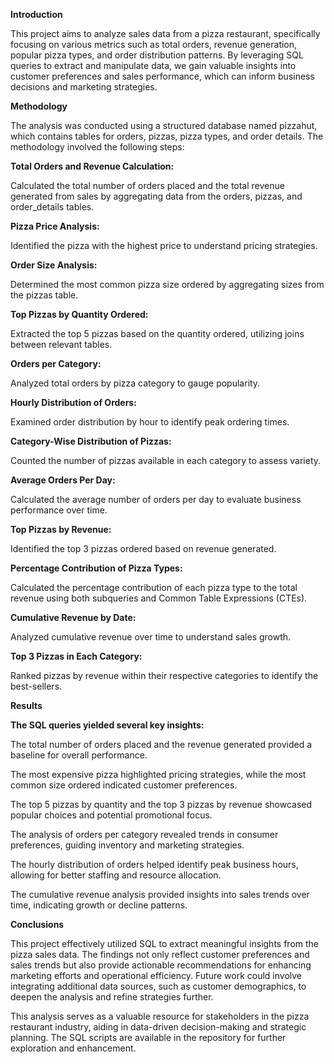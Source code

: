 

**Introduction**

This project aims to analyze sales data from a pizza restaurant, specifically focusing on various metrics such as total orders, revenue generation, popular pizza types, and order distribution patterns. By leveraging SQL queries to extract and manipulate data, we gain valuable insights into customer preferences and sales performance, which can inform business decisions and marketing strategies.

**Methodology**

The analysis was conducted using a structured database named pizzahut, which contains tables for orders, pizzas, pizza types, and order details. The methodology involved the following steps:

**Total Orders and Revenue Calculation:**

Calculated the total number of orders placed and the total revenue generated from sales by aggregating data from the orders, pizzas, and order_details tables.

**Pizza Price Analysis:**

Identified the pizza with the highest price to understand pricing strategies.

**Order Size Analysis:**

Determined the most common pizza size ordered by aggregating sizes from the pizzas table.

**Top Pizzas by Quantity Ordered:**

Extracted the top 5 pizzas based on the quantity ordered, utilizing joins between relevant tables.

**Orders per Category:**

Analyzed total orders by pizza category to gauge popularity.

**Hourly Distribution of Orders:**

Examined order distribution by hour to identify peak ordering times.

**Category-Wise Distribution of Pizzas:**

Counted the number of pizzas available in each category to assess variety.

**Average Orders Per Day:**

Calculated the average number of orders per day to evaluate business performance over time.

**Top Pizzas by Revenue:**

Identified the top 3 pizzas ordered based on revenue generated.

**Percentage Contribution of Pizza Types:**

Calculated the percentage contribution of each pizza type to the total revenue using both subqueries and Common Table Expressions (CTEs).

**Cumulative Revenue by Date:**

Analyzed cumulative revenue over time to understand sales growth.

**Top 3 Pizzas in Each Category:**

Ranked pizzas by revenue within their respective categories to identify the best-sellers.

**Results**

**The SQL queries yielded several key insights:**

The total number of orders placed and the revenue generated provided a baseline for overall performance.

The most expensive pizza highlighted pricing strategies, while the most common size ordered indicated customer preferences.

The top 5 pizzas by quantity and the top 3 pizzas by revenue showcased popular choices and potential promotional focus.

The analysis of orders per category revealed trends in consumer preferences, guiding inventory and marketing strategies.

The hourly distribution of orders helped identify peak business hours, allowing for better staffing and resource allocation.

The cumulative revenue analysis provided insights into sales trends over time, indicating growth or decline patterns.

**Conclusions**

This project effectively utilized SQL to extract meaningful insights from the pizza sales data. The findings not only reflect customer preferences and sales trends but also provide actionable recommendations for enhancing marketing efforts and operational efficiency. Future work could involve integrating additional data sources, such as customer demographics, to deepen the analysis and refine strategies further.

This analysis serves as a valuable resource for stakeholders in the pizza restaurant industry, aiding in data-driven decision-making and strategic planning. The SQL scripts are available in the repository for further exploration and enhancement.
